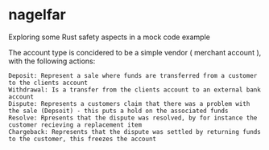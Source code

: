 # nagelfar
Exploring some Rust safety aspects in a mock code example

The account type is concidered to be a simple vendor ( merchant account ), with the following actions:

    Deposit: Represent a sale where funds are transferred from a customer to the clients account
    Withdrawal: Is a transfer from the clients account to an external bank account
    Dispute: Represents a customers claim that there was a problem with the sale (Depsoit) - this puts a hold on the associated funds
    Resolve: Rpresents that the dispute was resolved, by for instance the customer recieving a replacement item
    Chargeback: Represents that the dispute was settled by returning funds to the customer, this freezes the account

